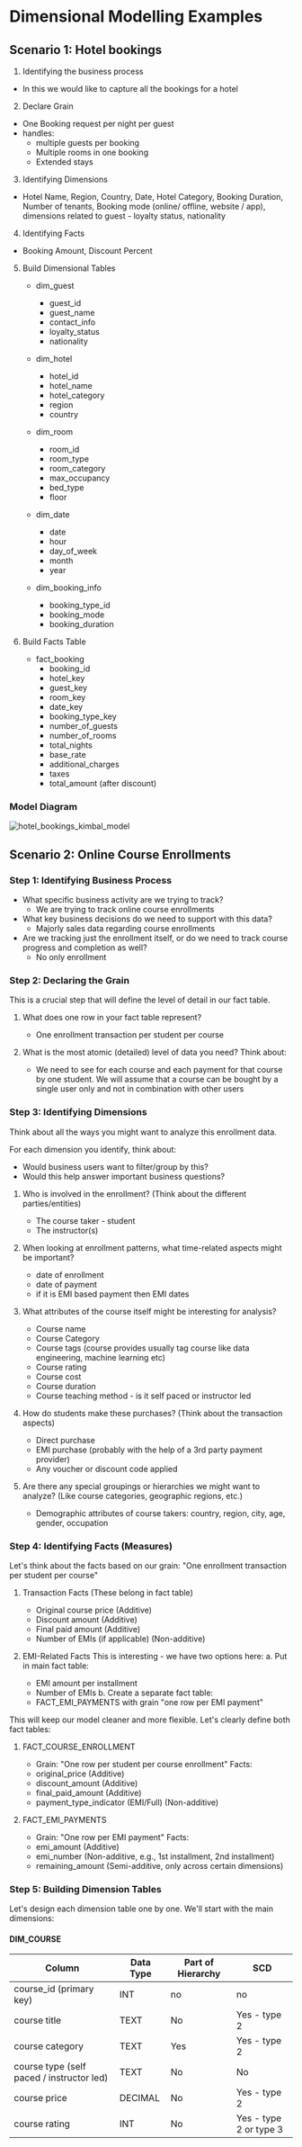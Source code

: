 # Dimensional Modelling Examples

## Scenario 1: Hotel bookings
1. Identifying the business process
- In this we would like to capture all the bookings for a hotel

2. Declare Grain
- One Booking request per night per guest
- handles:
    - multiple guests per booking
    - Multiple rooms in one booking
    - Extended stays

3. Identifying Dimensions
- Hotel Name, Region, Country, Date, Hotel Category, Booking Duration, Number of tenants, Booking mode (online/ offline, website / app), dimensions related to guest - loyalty status, nationality

4. Identifying Facts
- Booking Amount, Discount Percent

5. Build Dimensional Tables
    - dim_guest
        - guest_id
        - guest_name
        - contact_info
        - loyalty_status
        - nationality

    - dim_hotel
        - hotel_id
        - hotel_name
        - hotel_category
        - region
        - country

    - dim_room
        - room_id
        - room_type
        - room_category
        - max_occupancy
        - bed_type
        - floor

    - dim_date
        - date
        - hour
        - day_of_week
        - month
        - year
    - dim_booking_info
        - booking_type_id
        - booking_mode
        - booking_duration

6. Build Facts Table
    - fact_booking
        - booking_id
        - hotel_key
        - guest_key
        - room_key 
        - date_key 
        - booking_type_key 
        - number_of_guests
        - number_of_rooms
        - total_nights
        - base_rate
        - additional_charges  
        - taxes
        - total_amount (after discount)

### Model Diagram
![hotel_bookings_kimbal_model](hotel_bookings_kimbal_model.PNG)


## Scenario 2: Online Course Enrollments

### Step 1: Identifying Business Process

- What specific business activity are we trying to track?
    - We are trying to track online course enrollments
- What key business decisions do we need to support with this data?
    - Majorly sales data regarding course enrollments
- Are we tracking just the enrollment itself, or do we need to track course progress and completion as well?
    - No only enrollment 

### Step 2: Declaring the Grain
This is a crucial step that will define the level of detail in our fact table.

1. What does one row in your fact table represent? 
   - One enrollment transaction per student per course


2. What is the most atomic (detailed) level of data you need? Think about:
   - We need to see for each course and each payment for that course by one student. We will assume that a course can be bought by a single user only and not in combination with other users


### Step 3: Identifying Dimensions

Think about all the ways you might want to analyze this enrollment data.

For each dimension you identify, think about:
- Would business users want to filter/group by this?
- Would this help answer important business questions?

1. Who is involved in the enrollment? (Think about the different parties/entities)
    - The course taker - student
    - The instructor(s)

2. When looking at enrollment patterns, what time-related aspects might be important?
    - date of enrollment
    - date of payment
    - if it is EMI based payment then EMI dates 

3. What attributes of the course itself might be interesting for analysis?
    - Course name
    - Course Category
    - Course tags (course provides usually tag course like data engineering, machine learning etc)
    - Course rating
    - Course cost
    - Course duration
    - Course teaching method - is it self paced or instructor led 

4. How do students make these purchases? (Think about the transaction aspects)
    - Direct purchase
    - EMI purchase (probably with the help of a 3rd party payment provider)
    - Any voucher or discount code applied 

5. Are there any special groupings or hierarchies we might want to analyze? (Like course categories, geographic regions, etc.)
    - Demographic attributes of course takers: country, region, city, age, gender, occupation 


### Step 4: Identifying Facts (Measures)

Let's think about the facts based on our grain: 
"One enrollment transaction per student per course"

1. Transaction Facts (These belong in fact table)
   - Original course price (Additive)
   - Discount amount (Additive)
   - Final paid amount (Additive)
   - Number of EMIs (if applicable) (Non-additive)

2. EMI-Related Facts
This is interesting - we have two options here:
   a. Put in main fact table:
      - EMI amount per installment
      - Number of EMIs
   b. Create a separate fact table:
      - FACT_EMI_PAYMENTS with grain "one row per EMI payment"
      


This will keep our model cleaner and more flexible. Let's clearly define both fact tables:

1. FACT_COURSE_ENROLLMENT
   - Grain: "One row per student per course enrollment"
   Facts:
   - original_price (Additive)
   - discount_amount (Additive)
   - final_paid_amount (Additive)
   - payment_type_indicator (EMI/Full) (Non-additive)

2. FACT_EMI_PAYMENTS
   - Grain: "One row per EMI payment"
   Facts:
   - emi_amount (Additive)
   - emi_number (Non-additive, e.g., 1st installment, 2nd installment)
   - remaining_amount (Semi-additive, only across certain dimensions)


### Step 5: Building Dimension Tables

Let's design each dimension table one by one. We'll start with the main dimensions:

#### DIM_COURSE
| Column | Data Type | Part of Hierarchy | SCD|
|--------|-----------|-------------------|----|
| course_id (primary key) | INT | no | no |
| course title | TEXT | No | Yes - type 2 |
| course category | TEXT | Yes | Yes - type 2 |
| course type (self paced / instructor led) | TEXT | No | No |
| course price | DECIMAL | No | Yes - type 2 |
| course rating | INT | No | Yes - type 2 or type 3 |

